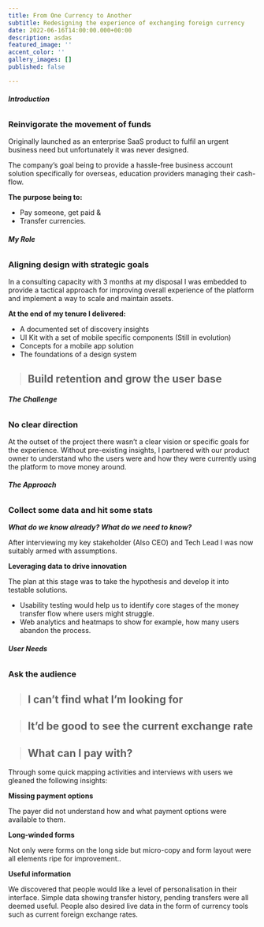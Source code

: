 ```yaml
---
title: From One Currency to Another
subtitle: Redesigning the experience of exchanging foreign currency
date: 2022-06-16T14:00:00.000+00:00
description: asdas
featured_image: ''
accent_color: ''
gallery_images: []
published: false

---
```

###### **Introduction**

### Reinvigorate the movement of funds

Originally launched as an enterprise SaaS product to fulfil an urgent business need but unfortunately it was never designed.

The company’s goal being to provide a hassle-free business account solution specifically for overseas, education providers managing their cash-flow.

**The purpose being to:**

* Pay someone, get paid &
* Transfer currencies.

###### **My Role**

### Aligning design with strategic goals

In a consulting capacity with 3 months at my disposal I was embedded to provide a tactical approach for improving overall experience of the platform and implement a way to scale and maintain assets.

**At the end of my tenure I delivered:**

* A documented set of discovery insights
* UI Kit with a set of mobile specific components (Still in evolution)
* Concepts for a mobile app solution
* The foundations of a design system

> ## Build retention and grow the user base

###### **The Challenge**

### No clear direction

At the outset of the project there wasn’t a clear vision or specific goals for the experience. Without pre-existing insights, I partnered with our product owner to understand who the users were and how they were currently using the platform to move money around.

###### **The Approach**

### Collect some data and hit some stats

**_What do we know already? What do we need to know?_**

After interviewing my key stakeholder (Also CEO) and Tech Lead I was now suitably armed with assumptions.

**Leveraging data to drive innovation**

The plan at this stage was to take the hypothesis and develop it into testable solutions.

* Usability testing would help us to identify core stages of the money transfer flow where users might struggle.
* Web analytics and heatmaps to show for example, how many users abandon the process.

###### **User Needs**

### Ask the audience

> ## I can’t find what I’m looking for

> ## It’d be good to see the current exchange rate

> ## What can I pay with?

Through some quick mapping activities and interviews with users we gleaned the following insights:

**Missing payment options**

The payer did not understand how and what payment options were available to them.

**Long-winded forms**

Not only were forms on the long side but micro-copy and form layout were all elements ripe for improvement..

**Useful information**

We discovered that people would like a level of personalisation in their interface. Simple data showing transfer history, pending transfers were all deemed useful. People also desired live data in the form of currency tools such as current foreign exchange rates.